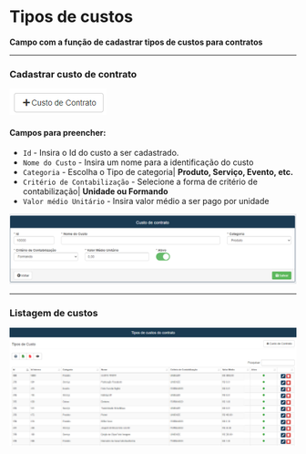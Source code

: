 # Tipos de custos
**Campo com a função de cadastrar tipos de custos para contratos**
***
### Cadastrar custo de contrato

![](../../..//img/custoDeContrato.png)

#### **Campos para preencher**:


* `Id` - Insira o Id do custo a ser cadastrado.
* `Nome do Custo` - Insira um nome para a identificação do custo 
* `Categoria` - Escolha o Tipo de categoria| **Produto, Serviço, Evento, etc.**
* `Critério de Contabilização` - Selecione a forma de critério de contabilização| **Unidade ou Formando**
* `Valor médio Unitário` - Insira valor médio a ser pago por unidade

![](../../..//img/cadastroCusto.png)
***

### Listagem de custos

![](../../../img/tipoDeCustos.jpg)

